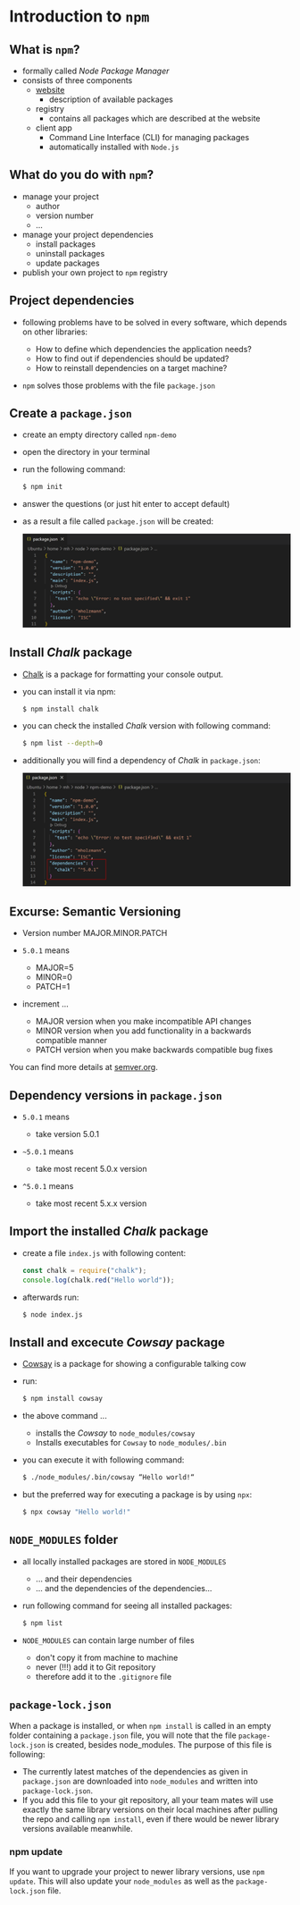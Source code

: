 # Introduction to `npm`

## What is `npm`?

- formally called _Node Package Manager_
- consists of three components
  - [website](www.npmjs.com)
    - description of available packages
  - registry
    - contains all packages which are described at the website
  - client app
    - Command Line Interface (CLI) for managing packages
    - automatically installed with `Node.js`

## What do you do with `npm`?

- manage your project
  - author
  - version number
  - …
- manage your project dependencies
  - install packages
  - uninstall packages
  - update packages
- publish your own project to `npm` registry

## Project dependencies

- following problems have to be solved in every software, which depends on other libraries:

  - How to define which dependencies the application needs?
  - How to find out if dependencies should be updated?
  - How to reinstall dependencies on a target machine?

- `npm` solves those problems with the file `package.json`

## Create a `package.json`

- create an empty directory called `npm-demo`
- open the directory in your terminal

- run the following command:

  ```bash
  $ npm init
  ```

- answer the questions (or just hit enter to accept default)

- as a result a file called `package.json` will be created:

  ![img](pics/package-json.png)

## Install _Chalk_ package

- [Chalk](https://www.npmjs.com/package/chalk) is a package for formatting your console output.

- you can install it via npm:

  ```bash
  $ npm install chalk
  ```

- you can check the installed _Chalk_ version with following command:

  ```bash
  $ npm list --depth=0
  ```

- additionally you will find a dependency of _Chalk_ in `package.json`:

  ![img](pics/package-json-with-chalk.png)

## Excurse: Semantic Versioning

- Version number MAJOR.MINOR.PATCH
- `5.0.1` means

  - MAJOR=5
  - MINOR=0
  - PATCH=1

- increment …
  - MAJOR version when you make incompatible API changes
  - MINOR version when you add functionality in a backwards compatible manner
  - PATCH version when you make backwards compatible bug fixes

You can find more details at [semver.org](semver.org).

## Dependency versions in `package.json`

- `5.0.1` means

  - take version 5.0.1

- `~5.0.1` means

  - take most recent 5.0.x version

- `^5.0.1` means
  - take most recent 5.x.x version

## Import the installed _Chalk_ package

- create a file `index.js` with following content:

  ```javascript
  const chalk = require("chalk");
  console.log(chalk.red("Hello world"));
  ```

- afterwards run:

  ```bash
  $ node index.js
  ```

## Install and excecute _Cowsay_ package

- [Cowsay](https://www.npmjs.com/package/cowsay) is a package for showing a configurable talking cow

- run:

  ```bash
  $ npm install cowsay
  ```

- the above command ...

  - installs the _Cowsay_ to `node_modules/cowsay`
  - Installs executables for `Cowsay` to `node_modules/.bin`

- you can execute it with following command:

  ```bash
  $ ./node_modules/.bin/cowsay “Hello world!“
  ```

- but the preferred way for executing a package is by using `npx`:

  ```bash
  $ npx cowsay "Hello world!"
  ```

## `NODE_MODULES` folder

- all locally installed packages are stored in `NODE_MODULES`

  - ... and their dependencies
  - … and the dependencies of the dependencies...

- run following command for seeing all installed packages:

  ```bash
  $ npm list
  ```

- `NODE_MODULES` can contain large number of files

  - don't copy it from machine to machine
  - never (!!!) add it to Git repository
  - therefore add it to the `.gitignore` file

## `package-lock.json`

When a package is installed, or when `npm install` is called in an empty folder containing a `package.json` file, you will note that the file `package-lock.json` is created, besides node_modules.
The purpose of this file is following:

- The currently latest matches of the dependencies as given in `package.json` are downloaded into `node_modules` and written into `package-lock.json`.
- If you add this file to your git repository, all your team mates will use exactly the same library versions on their local machines after pulling the repo and calling `npm install`, even if there would be newer library versions available meanwhile.

### npm update

If you want to upgrade your project to newer library versions, use `npm update`. This will also update your `node_modules` as well as the `package-lock.json` file.
